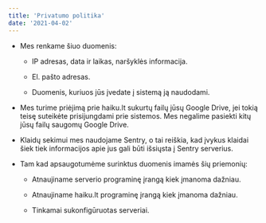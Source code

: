 ```yaml
---
title: 'Privatumo politika'
date: '2021-04-02'
---
```


* Mes renkame šiuo duomenis:

  * IP adresas, data ir laikas, naršyklės informacija.

  * El. pašto adresas.

  * Duomenis, kuriuos jūs įvedate į sistemą ją naudodami.

* Mes turime priėjimą prie haiku.lt sukurtų failų jūsų Google
  Drive, jei tokią teisę suteikėte prisijungdami prie sistemos.
  Mes negalime pasiekti kitų jūsų failų saugomų Google Drive.

* Klaidų sekimui mes naudojame Sentry, o tai reiškia, kad įvykus
  klaidai šiek tiek informacijos apie jus gali būti išsiųsta į
  Sentry serverius.

* Tam kad apsaugotumėme surinktus duomenis imamės šių priemonių:

  * Atnaujiname serverio programinę įrangą kiek įmanoma dažniau.

  * Atnaujiname haiku.lt programinę įrangą kiek įmanoma dažniau.

  * Tinkamai sukonfigūruotas serveriai.
